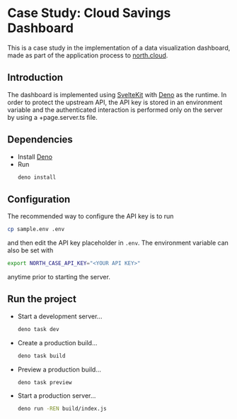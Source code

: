 # Case Study: Cloud Savings Dashboard

This is a case study in the implementation of a data visualization dashboard,
made as part of the application process to [north.cloud](https://north.cloud).

## Introduction

The dashboard is implemented using [SvelteKit](https://svelte.dev) with
[Deno](https://deno.com) as the runtime. In order to protect the upstream API,
the API key is stored in an environment variable and the authenticated
interaction is performed only on the server by using a +page.server.ts file.

## Dependencies
- Install [Deno](https://docs.deno.com/runtime/getting_started/installation/)
- Run
  ```bash
  deno install
  ```

## Configuration
The recommended way to configure the API key is to run
```bash
cp sample.env .env
```
and then edit the API key placeholder in `.env`.
The environment variable can also be set with
```bash
export NORTH_CASE_API_KEY="<YOUR API KEY>"
```
anytime prior to starting the server.

## Run the project

- Start a development server...
  ```bash
  deno task dev
  ```
- Create a production build...
  ```bash
  deno task build
  ```
- Preview a production build...
  ```bash
  deno task preview
  ```
- Start a production server...
  ```bash
  deno run -REN build/index.js
  ```
